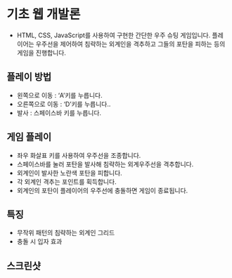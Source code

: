 ﻿# 기초 웹 개발론
* HTML, CSS, JavaScript를 사용하여 구현한 간단한 우주 슈팅 게임입니다. 플레이어는 우주선을 제어하여 침략하는 외계인을 격추하고 그들의 포탄을 피하는 등의 게임을 진행합니다. 

## 플레이 방법
* 왼쪽으로 이동 : ‘A’키를 누릅니다.
* 오른쪽으로 이동 : ‘D’키를 누릅니다.. 
* 발사 : 스페이스바 키를 누릅니다.

## 게임 플레이
* 좌우 화살표 키를 사용하여 우주선을 조종합니다.
* 스페이스바를 눌러 포탄을 발사해 침략하는 외계우주선을 격추합니다.
* 외계인이 발사한 노란색 포탄을 피합니다.
* 각 외계인 격추는 포인트를 획득합니다.
* 외계인의 포탄이 플레이어의 우주선에 충돌하면 게임이 종료됩니다.

## 특징
* 무작위 패턴의 침략하는 외계인 그리드
* 충돌 시 입자 효과

## 스크린샷

